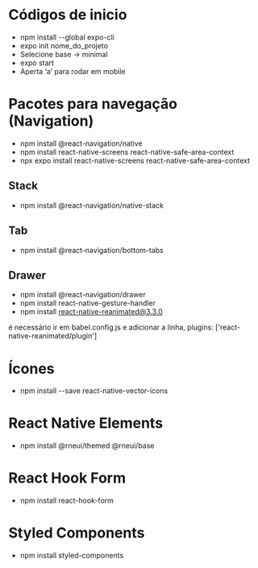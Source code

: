# Códigos de inicio
- npm install --global expo-cli
- expo init nome_do_projeto
- Selecione base → minimal
- expo start
- Aperta ‘a’ para rodar em mobile

# Pacotes para navegação (Navigation)
- npm install @react-navigation/native
- npm install react-native-screens react-native-safe-area-context
- npx expo install react-native-screens react-native-safe-area-context

## Stack
- npm install @react-navigation/native-stack

## Tab
- npm install @react-navigation/bottom-tabs

## Drawer
- npm install @react-navigation/drawer
- npm install react-native-gesture-handler
- npm install react-native-reanimated@3.3.0

é necessário ir em babel.config.js e adicionar a linha, plugins: ['react-native-reanimated/plugin']

# Ícones
- npm install --save react-native-vector-icons

# React Native Elements
- npm install @rneui/themed @rneui/base

# React Hook Form
- npm install react-hook-form

# Styled Components
- npm install styled-components






